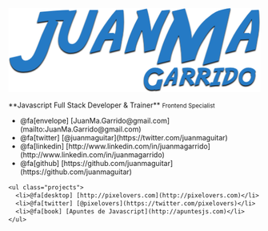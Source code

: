 ![juanma](assets/img/juanma-garrido.png)

<div class="about-me">
  **Javascript Full Stack Developer & Trainer**
  <small>Frontend Specialist</small> 

  <div class="links-lists">
    <ul class="personal">
      <li>@fa[envelope] [JuanMa.Garrido@gmail.com](mailto:JuanMa.Garrido@gmail.com)</li>
      <li>@fa[twitter] [@juanmaguitar](https://twitter.com/juanmaguitar)</li>
      <li>@fa[linkedin] [http://www.linkedin.com/in/juanmagarrido](http://www.linkedin.com/in/juanmagarrido)</li>
      <li>@fa[github] [https://github.com/juanmaguitar](https://github.com/juanmaguitar)</li>
    </ul>

    <ul class="projects">
      <li>@fa[desktop] [http://pixelovers.com](http://pixelovers.com)</li>
      <li>@fa[twitter] [@pixelovers](https://twitter.com/pixelovers)</li>
      <li>@fa[book] [Apuntes de Javascript](http://apuntesjs.com)</li>
    </ul>
  </div> 

</div> 
